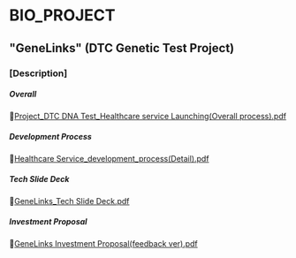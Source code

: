 # BIO_PROJECT

## "GeneLinks" (DTC Genetic Test Project)

### [Description]
##### Overall
📜[Project_DTC DNA Test_Healthcare service Launching(Overall process).pdf](https://github.com/user-attachments/files/18639969/Project_DTC.DNA.Test_Healthcare.service.Launching.Overall.process.pdf)
##### Development Process
📜[Healthcare Service_development_process(Detail).pdf](https://github.com/user-attachments/files/18639937/Healthcare.Service_development_process.Detail.pdf)
##### Tech Slide Deck
📜[GeneLinks_Tech Slide Deck.pdf](https://github.com/user-attachments/files/18639953/GeneLinks_Tech.Slide.Deck.pdf)
##### Investment Proposal
📜[GeneLinks Investment Proposal(feedback ver).pdf](https://github.com/user-attachments/files/18639955/GeneLinks.Investment.Proposal.feedback.ver.pdf)
